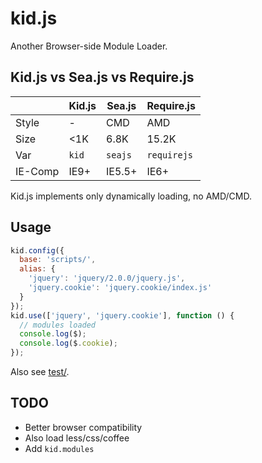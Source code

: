 # kid.js

Another Browser-side Module Loader.

## Kid.js vs Sea.js vs Require.js

&nbsp; | Kid.js | Sea.js | Require.js
--- | --- | --- | ---
Style | \- | CMD | AMD
Size | <1K | 6.8K | 15.2K
Var | `kid` | `seajs` | `requirejs`
IE-Comp | IE9+ | IE5.5+ | IE6+

Kid.js implements only dynamically loading, no AMD/CMD.

## Usage

```js
kid.config({
  base: 'scripts/',
  alias: {
    'jquery': 'jquery/2.0.0/jquery.js',
    'jquery.cookie': 'jquery.cookie/index.js'
  }
});
kid.use(['jquery', 'jquery.cookie'], function () {
  // modules loaded
  console.log($);
  console.log($.cookie);
});
```

Also see [test/](https://github.com/homejs/kid.js/tree/master/test).

## TODO

- Better browser compatibility
- Also load less/css/coffee
- Add `kid.modules`